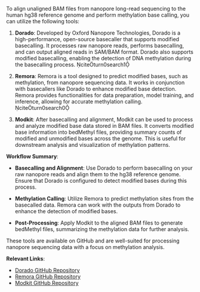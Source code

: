 To align unaligned BAM files from nanopore long-read sequencing to the human hg38 reference genome and perform methylation base calling, you can utilize the following tools:

1. **Dorado**: Developed by Oxford Nanopore Technologies, Dorado is a high-performance, open-source basecaller that supports modified basecalling. It processes raw nanopore reads, performs basecalling, and can output aligned reads in SAM/BAM format. Dorado also supports modified basecalling, enabling the detection of DNA methylation during the basecalling process. citeturn0search1

2. **Remora**: Remora is a tool designed to predict modified bases, such as methylation, from nanopore sequencing data. It works in conjunction with basecallers like Dorado to enhance modified base detection. Remora provides functionalities for data preparation, model training, and inference, allowing for accurate methylation calling. citeturn0search0

3. **Modkit**: After basecalling and alignment, Modkit can be used to process and analyze modified base data stored in BAM files. It converts modified base information into bedMethyl files, providing summary counts of modified and unmodified bases across the genome. This is useful for downstream analysis and visualization of methylation patterns.

**Workflow Summary**:

- **Basecalling and Alignment**: Use Dorado to perform basecalling on your raw nanopore reads and align them to the hg38 reference genome. Ensure that Dorado is configured to detect modified bases during this process.

- **Methylation Calling**: Utilize Remora to predict methylation sites from the basecalled data. Remora can work with the outputs from Dorado to enhance the detection of modified bases.

- **Post-Processing**: Apply Modkit to the aligned BAM files to generate bedMethyl files, summarizing the methylation data for further analysis.

These tools are available on GitHub and are well-suited for processing nanopore sequencing data with a focus on methylation analysis.

**Relevant Links**:

- [Dorado GitHub Repository](https://github.com/nanoporetech/dorado)
- [Remora GitHub Repository](https://github.com/nanoporetech/remora)
- [Modkit GitHub Repository](https://github.com/nanoporetech/modkit) 
